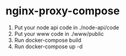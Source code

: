 # nginx-proxy-compose
1. Put your node api code in ./node-api/code
2. Put your www code in ./www/public
3. Run docker-compose build
4. Run docker-compose up -d
